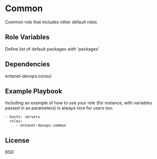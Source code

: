 Common
=========

Common role that includes other default roles

Role Variables
--------------

Define list of default packages with 'packages'


Dependencies
------------

entanet-devops.consul


Example Playbook
----------------

Including an example of how to use your role (for instance, with variables passed in as parameters) is always nice for users too:

    - hosts: servers
      roles:
         - entanet-devops.common

License
-------

BSD
